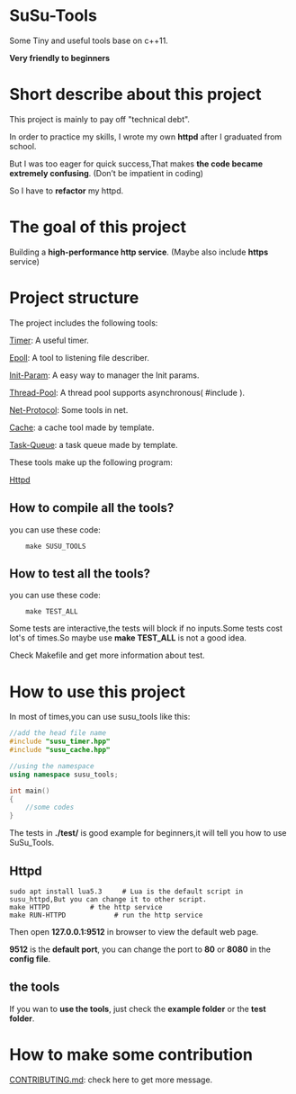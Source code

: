# SuSu-Tools
Some Tiny and useful tools base on c++11.

**Very friendly to beginners**

# Short describe about this project

This project is mainly to pay off "technical debt".

In order to practice my skills, I wrote my own **httpd** after I graduated from school.

But I was too eager for quick success,That makes **the code became extremely confusing**. (Don’t be impatient in coding)

So I have to **refactor** my httpd. 

# The goal of this project

Building a **high-performance http service**. (Maybe also include **https** service)

# Project structure

The project includes the following tools:

[Timer](./SuSu_Timer/README.md): A useful timer.

[Epoll](./SuSu_Epoll/README.md): A tool to listening file describer.

[Init-Param](./SuSu_Init-Param/README.md): A easy way to manager the Init params.

[Thread-Pool](./SuSu_Thread-Pool/README.md): A thread pool supports asynchronous( #include <future> ).

[Net-Protocol](./SuSu_Net-Protocol/README.md): Some tools in net.

[Cache](./SuSu_Cache/README.md): a cache tool made by template.

[Task-Queue](./SuSu_Task-Queue/README.md): a task queue made by template.

These tools make up the following program:

[Httpd](./SuSu_Httpd/README.md)

## How to compile all the tools?

you can use these code:
```
    make SUSU_TOOLS
```
## How to test all the tools?

you can use these code:
```
    make TEST_ALL
```
Some tests are interactive,the tests will block if no inputs.Some tests cost lot's of times.So maybe use **make TEST_ALL** is not a good idea.

Check Makefile and get more information about test.

# How to use this project

In most of times,you can use susu_tools like this:

```cpp
//add the head file name
#include "susu_timer.hpp"
#include "susu_cache.hpp"

//using the namespace
using namespace susu_tools;

int main()
{
    //some codes
}
```
The tests in **./test/** is good example for beginners,it will tell you how to use SuSu_Tools.

## Httpd
```
sudo apt install lua5.3     # Lua is the default script in susu_httpd,But you can change it to other script.
make HTTPD          # the http service
make RUN-HTTPD            # run the http service
```
Then open **127.0.0.1:9512** in browser to view the default web page.

**9512** is the **default port**, you can change the port to **80** or **8080** in the **config file**.

## the tools
If you wan to **use the tools**, just check the **example folder** or the **test folder**.

# How to make some contribution
[CONTRIBUTING.md](./CONTRIBUTING.md): check here to get more message.
